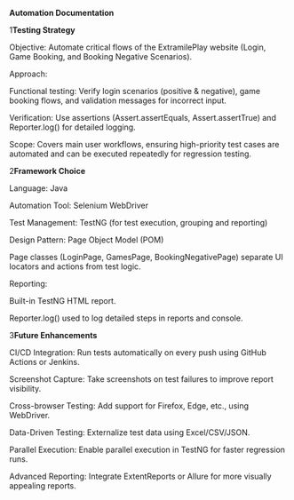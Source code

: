 **Automation Documentation**

1**Testing Strategy**

Objective: Automate critical flows of the ExtramilePlay website (Login, Game Booking, and Booking Negative Scenarios).

Approach:

Functional testing: Verify login scenarios (positive & negative), game booking flows, and validation messages for incorrect input.

Verification: Use assertions (Assert.assertEquals, Assert.assertTrue) and Reporter.log() for detailed logging.

Scope: Covers main user workflows, ensuring high-priority test cases are automated and can be executed repeatedly for regression testing.

2**Framework Choice**

Language: Java

Automation Tool: Selenium WebDriver

Test Management: TestNG (for test execution, grouping and reporting)

Design Pattern: Page Object Model (POM)

Page classes (LoginPage, GamesPage, BookingNegativePage) separate UI locators and actions from test logic.

Reporting:

Built-in TestNG HTML report.

Reporter.log() used to log detailed steps in reports and console.

3**Future Enhancements**

CI/CD Integration: Run tests automatically on every push using GitHub Actions or Jenkins.

Screenshot Capture: Take screenshots on test failures to improve report visibility.

Cross-browser Testing: Add support for Firefox, Edge, etc., using WebDriver.

Data-Driven Testing: Externalize test data using Excel/CSV/JSON.

Parallel Execution: Enable parallel execution in TestNG for faster regression runs.

Advanced Reporting: Integrate ExtentReports or Allure for more visually appealing reports.